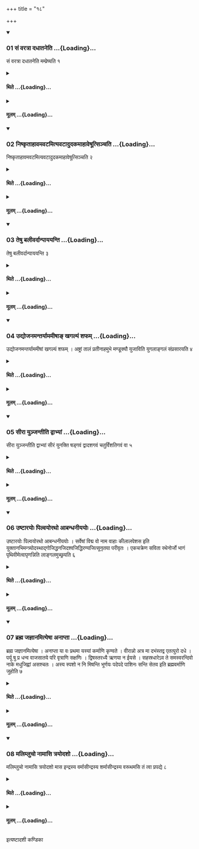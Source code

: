 +++
title = "१८"

+++

<div class="js_include" includetitle="true" newlevelforh1="3" unfilled url="/vedAH_yajuH/taittirIyam/sUtram/ApastambaH/shrautam/vishvAsa-prastutiH/16/18/01_saM_varatrA_dadhAtaneti.md">
<details open><summary><h3>01 सं वरत्रा दधातनेति ...{Loading}...</h3></summary>

सं वरत्रा दधातनेति मम्प्रेष्यति १
</details>
</div>
<div class="js_include collapsed" newlevelforh1="4" title="थिते" unfilled url="/vedAH_yajuH/taittirIyam/sUtram/ApastambaH/shrautam/thite/16/18/01_saM_varatrA_dadhAtaneti.md">
<details><summary><h4>थिते ...{Loading}...</h4></summary>

सं वरत्रा दधातनेति मम्प्रेष्यति १
</details>
</div>
<div class="js_include collapsed" newlevelforh1="4" title="मूलम्" unfilled url="/vedAH_yajuH/taittirIyam/sUtram/ApastambaH/shrautam/mUlam/16/18/01_saM_varatrA_dadhAtaneti.md">
<details><summary><h4>मूलम् ...{Loading}...</h4></summary>

सं वरत्रा दधातनेति मम्प्रेष्यति १
</details>
</div>
<div class="js_include" includetitle="true" newlevelforh1="3" unfilled url="/vedAH_yajuH/taittirIyam/sUtram/ApastambaH/shrautam/vishvAsa-prastutiH/16/18/02_niShkRtAhAvamavaTamityavaTAdudakamAhAveShUtsinchati.md">
<details open><summary><h3>02 निष्कृताहावमवटमित्यवटादुदकमाहावेषूत्सिञ्चति ...{Loading}...</h3></summary>

निष्कृताहावमवटमित्यवटादुदकमाहावेषूत्सिञ्चति २
</details>
</div>
<div class="js_include collapsed" newlevelforh1="4" title="थिते" unfilled url="/vedAH_yajuH/taittirIyam/sUtram/ApastambaH/shrautam/thite/16/18/02_niShkRtAhAvamavaTamityavaTAdudakamAhAveShUtsinchati.md">
<details><summary><h4>थिते ...{Loading}...</h4></summary>

निष्कृताहावमवटमित्यवटादुदकमाहावेषूत्सिञ्चति २
</details>
</div>
<div class="js_include collapsed" newlevelforh1="4" title="मूलम्" unfilled url="/vedAH_yajuH/taittirIyam/sUtram/ApastambaH/shrautam/mUlam/16/18/02_niShkRtAhAvamavaTamityavaTAdudakamAhAveShUtsinchati.md">
<details><summary><h4>मूलम् ...{Loading}...</h4></summary>

निष्कृताहावमवटमित्यवटादुदकमाहावेषूत्सिञ्चति २
</details>
</div>
<div class="js_include" includetitle="true" newlevelforh1="3" unfilled url="/vedAH_yajuH/taittirIyam/sUtram/ApastambaH/shrautam/vishvAsa-prastutiH/16/18/03_teShu_balIvardAnpAyayanti.md">
<details open><summary><h3>03 तेषु बलीवर्दान्पाययन्ति ...{Loading}...</h3></summary>

तेषु बलीवर्दान्पाययन्ति ३
</details>
</div>
<div class="js_include collapsed" newlevelforh1="4" title="थिते" unfilled url="/vedAH_yajuH/taittirIyam/sUtram/ApastambaH/shrautam/thite/16/18/03_teShu_balIvardAnpAyayanti.md">
<details><summary><h4>थिते ...{Loading}...</h4></summary>

तेषु बलीवर्दान्पाययन्ति ३
</details>
</div>
<div class="js_include collapsed" newlevelforh1="4" title="मूलम्" unfilled url="/vedAH_yajuH/taittirIyam/sUtram/ApastambaH/shrautam/mUlam/16/18/03_teShu_balIvardAnpAyayanti.md">
<details><summary><h4>मूलम् ...{Loading}...</h4></summary>

तेषु बलीवर्दान्पाययन्ति ३
</details>
</div>
<div class="js_include" includetitle="true" newlevelforh1="3" unfilled url="/vedAH_yajuH/taittirIyam/sUtram/ApastambaH/shrautam/vishvAsa-prastutiH/16/18/04_udyojanamantaryAmamIShA~N_khagalyaM_shapham.md">
<details open><summary><h3>04 उद्योजनमन्तर्याममीषाङ् खगल्यं शफम् ...{Loading}...</h3></summary>

उद्योजनमन्तर्याममीषां खगल्यं शफम् । अष्ट्रां तालं प्रतीनाहमुभे मण्डूक्यौ युजाविति युगलाङ्गलं संप्रसारयति ४
</details>
</div>
<div class="js_include collapsed" newlevelforh1="4" title="थिते" unfilled url="/vedAH_yajuH/taittirIyam/sUtram/ApastambaH/shrautam/thite/16/18/04_udyojanamantaryAmamIShA~N_khagalyaM_shapham.md">
<details><summary><h4>थिते ...{Loading}...</h4></summary>

उद्योजनमन्तर्याममीषां खगल्यं शफम् । अष्ट्रां तालं प्रतीनाहमुभे मण्डूक्यौ युजाविति युगलाङ्गलं संप्रसारयति ४
</details>
</div>
<div class="js_include collapsed" newlevelforh1="4" title="मूलम्" unfilled url="/vedAH_yajuH/taittirIyam/sUtram/ApastambaH/shrautam/mUlam/16/18/04_udyojanamantaryAmamIShA~N_khagalyaM_shapham.md">
<details><summary><h4>मूलम् ...{Loading}...</h4></summary>

उद्योजनमन्तर्याममीषां खगल्यं शफम् । अष्ट्रां तालं प्रतीनाहमुभे मण्डूक्यौ युजाविति युगलाङ्गलं संप्रसारयति ४
</details>
</div>
<div class="js_include" includetitle="true" newlevelforh1="3" unfilled url="/vedAH_yajuH/taittirIyam/sUtram/ApastambaH/shrautam/vishvAsa-prastutiH/16/18/05_sIrA_yunjantIti_dvAbhyAM.md">
<details open><summary><h3>05 सीरा युञ्जन्तीति द्वाभ्यां ...{Loading}...</h3></summary>

सीरा युञ्जन्तीति द्वाभ्यां सीरं युनक्ति षड्गवं द्वादशगवं चतुर्विंशतिगवं वा ५
</details>
</div>
<div class="js_include collapsed" newlevelforh1="4" title="थिते" unfilled url="/vedAH_yajuH/taittirIyam/sUtram/ApastambaH/shrautam/thite/16/18/05_sIrA_yunjantIti_dvAbhyAM.md">
<details><summary><h4>थिते ...{Loading}...</h4></summary>

सीरा युञ्जन्तीति द्वाभ्यां सीरं युनक्ति षड्गवं द्वादशगवं चतुर्विंशतिगवं वा ५
</details>
</div>
<div class="js_include collapsed" newlevelforh1="4" title="मूलम्" unfilled url="/vedAH_yajuH/taittirIyam/sUtram/ApastambaH/shrautam/mUlam/16/18/05_sIrA_yunjantIti_dvAbhyAM.md">
<details><summary><h4>मूलम् ...{Loading}...</h4></summary>

सीरा युञ्जन्तीति द्वाभ्यां सीरं युनक्ति षड्गवं द्वादशगवं चतुर्विंशतिगवं वा ५
</details>
</div>
<div class="js_include" includetitle="true" newlevelforh1="3" unfilled url="/vedAH_yajuH/taittirIyam/sUtram/ApastambaH/shrautam/vishvAsa-prastutiH/16/18/06_uShTArayoH_pilvayoratho_AbandhanIyayoH.md">
<details open><summary><h3>06 उष्टारयोः पिल्वयोरथो आबन्धनीययोः ...{Loading}...</h3></summary>

उष्टारयोः पिल्वयोरथो आबन्धनीययोः । सर्वेषां विद्म वो नाम वाहाः कीलालपेशस इति युक्तानभिमन्त्र्योदस्थाद्गोजिद्धनजिदश्वजिद्धिरण्यजित्सूनृतया परीवृतः । एकचक्रेण सविता रथेनोर्जो भागं पृथिवीमेत्वापृणन्निति लाङ्गलमुच्छ्रयति ६
</details>
</div>
<div class="js_include collapsed" newlevelforh1="4" title="थिते" unfilled url="/vedAH_yajuH/taittirIyam/sUtram/ApastambaH/shrautam/thite/16/18/06_uShTArayoH_pilvayoratho_AbandhanIyayoH.md">
<details><summary><h4>थिते ...{Loading}...</h4></summary>

उष्टारयोः पिल्वयोरथो आबन्धनीययोः । सर्वेषां विद्म वो नाम वाहाः कीलालपेशस इति युक्तानभिमन्त्र्योदस्थाद्गोजिद्धनजिदश्वजिद्धिरण्यजित्सूनृतया परीवृतः । एकचक्रेण सविता रथेनोर्जो भागं पृथिवीमेत्वापृणन्निति लाङ्गलमुच्छ्रयति ६
</details>
</div>
<div class="js_include collapsed" newlevelforh1="4" title="मूलम्" unfilled url="/vedAH_yajuH/taittirIyam/sUtram/ApastambaH/shrautam/mUlam/16/18/06_uShTArayoH_pilvayoratho_AbandhanIyayoH.md">
<details><summary><h4>मूलम् ...{Loading}...</h4></summary>

उष्टारयोः पिल्वयोरथो आबन्धनीययोः । सर्वेषां विद्म वो नाम वाहाः कीलालपेशस इति युक्तानभिमन्त्र्योदस्थाद्गोजिद्धनजिदश्वजिद्धिरण्यजित्सूनृतया परीवृतः । एकचक्रेण सविता रथेनोर्जो भागं पृथिवीमेत्वापृणन्निति लाङ्गलमुच्छ्रयति ६
</details>
</div>
<div class="js_include" includetitle="true" newlevelforh1="3" unfilled url="/vedAH_yajuH/taittirIyam/sUtram/ApastambaH/shrautam/vishvAsa-prastutiH/16/18/07_brahma_jajnAnamityeShA_anAptA.md">
<details open><summary><h3>07 ब्रह्म जज्ञानमित्येषा अनाप्ता ...{Loading}...</h3></summary>

ब्रह्म जज्ञानमित्येषा । अनाप्ता या वः प्रथमा यस्यां कर्माणि कृण्वते । वीरान्नो अत्र मा दभंस्तद्व एतत्पुरो दधे । पर्यू षु प्र धन्व वाजसातये परि वृत्राणि सक्षणिः । द्विषस्तरध्यै ऋणया न ईयसे । सहस्रधारेऽव ते समस्वरन्दिवो नाके मधुजिह्वां असश्चतः । अस्य स्पशो न नि मिषन्ति भूर्णयः पदेपदे पाशिनः सन्ति सेतव इति ब्रह्मवर्माणि जुहोति ७
</details>
</div>
<div class="js_include collapsed" newlevelforh1="4" title="थिते" unfilled url="/vedAH_yajuH/taittirIyam/sUtram/ApastambaH/shrautam/thite/16/18/07_brahma_jajnAnamityeShA_anAptA.md">
<details><summary><h4>थिते ...{Loading}...</h4></summary>

ब्रह्म जज्ञानमित्येषा । अनाप्ता या वः प्रथमा यस्यां कर्माणि कृण्वते । वीरान्नो अत्र मा दभंस्तद्व एतत्पुरो दधे । पर्यू षु प्र धन्व वाजसातये परि वृत्राणि सक्षणिः । द्विषस्तरध्यै ऋणया न ईयसे । सहस्रधारेऽव ते समस्वरन्दिवो नाके मधुजिह्वां असश्चतः । अस्य स्पशो न नि मिषन्ति भूर्णयः पदेपदे पाशिनः सन्ति सेतव इति ब्रह्मवर्माणि जुहोति ७
</details>
</div>
<div class="js_include collapsed" newlevelforh1="4" title="मूलम्" unfilled url="/vedAH_yajuH/taittirIyam/sUtram/ApastambaH/shrautam/mUlam/16/18/07_brahma_jajnAnamityeShA_anAptA.md">
<details><summary><h4>मूलम् ...{Loading}...</h4></summary>

ब्रह्म जज्ञानमित्येषा । अनाप्ता या वः प्रथमा यस्यां कर्माणि कृण्वते । वीरान्नो अत्र मा दभंस्तद्व एतत्पुरो दधे । पर्यू षु प्र धन्व वाजसातये परि वृत्राणि सक्षणिः । द्विषस्तरध्यै ऋणया न ईयसे । सहस्रधारेऽव ते समस्वरन्दिवो नाके मधुजिह्वां असश्चतः । अस्य स्पशो न नि मिषन्ति भूर्णयः पदेपदे पाशिनः सन्ति सेतव इति ब्रह्मवर्माणि जुहोति ७
</details>
</div>
<div class="js_include" includetitle="true" newlevelforh1="3" unfilled url="/vedAH_yajuH/taittirIyam/sUtram/ApastambaH/shrautam/vishvAsa-prastutiH/16/18/08_malimlucho_nAmAsi_trayodasho.md">
<details open><summary><h3>08 मलिम्लुचो नामासि त्रयोदशो ...{Loading}...</h3></summary>

मलिम्लुचो नामासि त्रयोदशो मास इन्द्रस्य वर्मासीन्द्रस्य शर्मासीन्द्रस्य वरूथमसि तं त्वा प्रपद्ये ८
</details>
</div>
<div class="js_include collapsed" newlevelforh1="4" title="थिते" unfilled url="/vedAH_yajuH/taittirIyam/sUtram/ApastambaH/shrautam/thite/16/18/08_malimlucho_nAmAsi_trayodasho.md">
<details><summary><h4>थिते ...{Loading}...</h4></summary>

मलिम्लुचो नामासि त्रयोदशो मास इन्द्रस्य वर्मासीन्द्रस्य शर्मासीन्द्रस्य वरूथमसि तं त्वा प्रपद्ये ८
</details>
</div>
<div class="js_include collapsed" newlevelforh1="4" title="मूलम्" unfilled url="/vedAH_yajuH/taittirIyam/sUtram/ApastambaH/shrautam/mUlam/16/18/08_malimlucho_nAmAsi_trayodasho.md">
<details><summary><h4>मूलम् ...{Loading}...</h4></summary>

मलिम्लुचो नामासि त्रयोदशो मास इन्द्रस्य वर्मासीन्द्रस्य शर्मासीन्द्रस्य वरूथमसि तं त्वा प्रपद्ये ८
</details>
</div>

  
इत्यष्टादशी कण्डिका 
